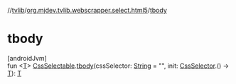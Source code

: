 //[tvlib](../../index.md)/[org.mjdev.tvlib.webscrapper.select.html5](index.md)/[tbody](tbody.md)

# tbody

[androidJvm]\
fun &lt;[T](tbody.md)&gt; [CssSelectable](../org.mjdev.tvlib.webscrapper.select/-css-selectable/index.md).[tbody](tbody.md)(cssSelector: [String](https://kotlinlang.org/api/latest/jvm/stdlib/kotlin/-string/index.html) = &quot;&quot;, init: [CssSelector](../org.mjdev.tvlib.webscrapper.select/-css-selector/index.md).() -&gt; [T](tbody.md)): [T](tbody.md)
